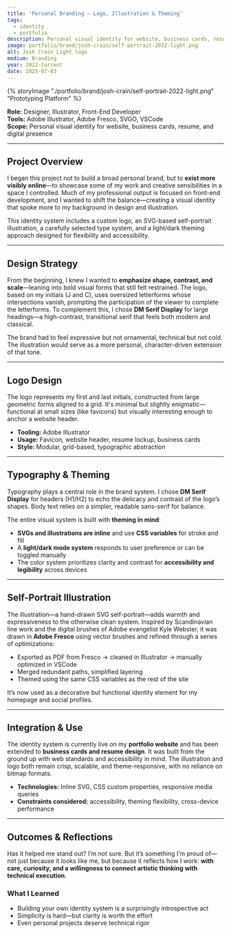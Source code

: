 ```yaml
---
title: 'Personal Branding – Logo, Illustration & Theming'
tags:
  - identity
  - portfolio
description: Personal visual identity for website, business cards, resume, and digital presence 
image: portfolio/brand/josh-crain/self-portrait-2022-light.png
alt: Josh Crain Light logo
medium: Branding
year: 2022-Current
date: 2025-07-03
---
```

{% storyImage "./portfolio/brand/josh-crain/self-portrait-2022-light.png" "Prototyping Platform" %}

**Role:** Designer, Illustrator, Front-End Developer  
**Tools:** Adobe Illustrator, Adobe Fresco, SVGO, VSCode  
**Scope:** Personal visual identity for website, business cards, resume, and digital presence  

---

## Project Overview

I began this project not to build a broad personal brand, but to **exist more visibly online**—to showcase some of my work and creative sensibilities in a space I controlled. Much of my professional output is focused on front-end development, and I wanted to shift the balance—creating a visual identity that spoke more to my background in design and illustration.

This identity system includes a custom logo, an SVG-based self-portrait illustration, a carefully selected type system, and a light/dark theming approach designed for flexibility and accessibility.

---

## Design Strategy

From the beginning, I knew I wanted to **emphasize shape, contrast, and scale**—leaning into bold visual forms that still felt restrained. The logo, based on my initials (J and C), uses oversized letterforms whose intersections vanish, prompting the participation of the viewer to complete the letterforms. To complement this, I chose **DM Serif Display** for large headings—a high-contrast, transitional serif that feels both modern and classical.

The brand had to feel expressive but not ornamental, technical but not cold. The illustration would serve as a more personal, character-driven extension of that tone.

---

## Logo Design

The logo represents my first and last initials, constructed from large geometric forms aligned to a grid. It's minimal but slightly enigmatic—functional at small sizes (like favicons) but visually interesting enough to anchor a website header.

- **Tooling:** Adobe Illustrator  
- **Usage:** Favicon, website header, resume lockup, business cards  
- **Style:** Modular, grid-based, typographic abstraction  

---

## Typography & Theming

Typography plays a central role in the brand system. I chose **DM Serif Display** for headers (H1/H2) to echo the delicacy and contrast of the logo’s shapes. Body text relies on a simpler, readable sans-serif for balance.

The entire visual system is built with **theming in mind**:  
- **SVGs and illustrations are inline** and use **CSS variables** for stroke and fill  
- A **light/dark mode system** responds to user preference or can be toggled manually  
- The color system prioritizes clarity and contrast for **accessibility and legibility** across devices  

---

## Self-Portrait Illustration

The illustration—a hand-drawn SVG self-portrait—adds warmth and expressiveness to the otherwise clean system. Inspired by Scandinavian line work and the digital brushes of Adobe evangelist Kyle Webster, it was drawn in **Adobe Fresco** using vector brushes and refined through a series of optimizations:

- Exported as PDF from Fresco → cleaned in Illustrator → manually optimized in VSCode  
- Merged redundant paths, simplified layering  
- Themed using the same CSS variables as the rest of the site  

It’s now used as a decorative but functional identity element for my homepage and social profiles.

---

## Integration & Use

The identity system is currently live on my **portfolio website** and has been extended to **business cards and resume design**. It was built from the ground up with web standards and accessibility in mind. The illustration and logo both remain crisp, scalable, and theme-responsive, with no reliance on bitmap formats.

- **Technologies:** Inline SVG, CSS custom properties, responsive media queries  
- **Constraints considered:** accessibility, theming flexibility, cross-device performance  

---

## Outcomes & Reflections

Has it helped me stand out? I’m not sure. But it’s something I’m proud of—not just because it looks like me, but because it reflects how I work: **with care, curiosity, and a willingness to connect artistic thinking with technical execution**.

### What I Learned  
- Building your own identity system is a surprisingly introspective act  
- Simplicity is hard—but clarity is worth the effort  
- Even personal projects deserve technical rigor  
